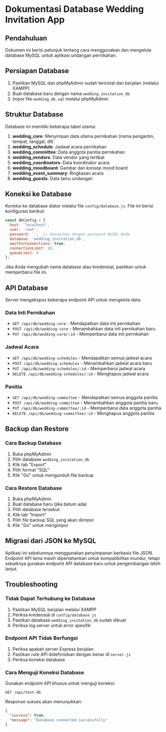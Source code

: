 # Dokumentasi Database Wedding Invitation App

## Pendahuluan

Dokumen ini berisi petunjuk tentang cara menggunakan dan mengelola database MySQL untuk aplikasi undangan pernikahan.

## Persiapan Database

1. Pastikan MySQL dan phpMyAdmin sudah terinstal dan berjalan (melalui XAMPP)
2. Buat database baru dengan nama `wedding_invitation_db`
3. Impor file `wedding_db.sql` melalui phpMyAdmin

## Struktur Database

Database ini memiliki beberapa tabel utama:

1. **wedding_core**: Menyimpan data utama pernikahan (nama pengantin, tempat, tanggal, dll)
2. **wedding_schedule**: Jadwal acara pernikahan
3. **wedding_committee**: Data anggota panitia pernikahan
4. **wedding_vendors**: Data vendor yang terlibat
5. **wedding_coordinators**: Data koordinator acara
6. **wedding_moodboard**: Gambar dan konsep mood board
7. **wedding_event_summary**: Ringkasan acara
8. **wedding_guests**: Data tamu undangan

## Koneksi ke Database

Koneksi ke database diatur melalui file `config/database.js`. File ini berisi konfigurasi berikut:

```javascript
const dbConfig = {
  host: 'localhost',
  user: 'root',
  password: '',  // Sesuaikan dengan password MySQL Anda
  database: 'wedding_invitation_db',
  waitForConnections: true,
  connectionLimit: 10,
  queueLimit: 0
};
```

Jika Anda mengubah nama database atau kredensial, pastikan untuk memperbarui file ini.

## API Database

Server mengekspos beberapa endpoint API untuk mengelola data:

### Data Inti Pernikahan
- `GET /api/db/wedding-core` - Mendapatkan data inti pernikahan
- `POST /api/db/wedding-core` - Menambahkan data inti pernikahan baru
- `PUT /api/db/wedding-core/:id` - Memperbarui data inti pernikahan

### Jadwal Acara
- `GET /api/db/wedding-schedules` - Mendapatkan semua jadwal acara
- `POST /api/db/wedding-schedules` - Menambahkan jadwal acara baru
- `PUT /api/db/wedding-schedules/:id` - Memperbarui jadwal acara
- `DELETE /api/db/wedding-schedules/:id` - Menghapus jadwal acara

### Panitia
- `GET /api/db/wedding-committee` - Mendapatkan semua anggota panitia
- `POST /api/db/wedding-committee` - Menambahkan anggota panitia baru
- `PUT /api/db/wedding-committee/:id` - Memperbarui data anggota panitia
- `DELETE /api/db/wedding-committee/:id` - Menghapus anggota panitia

## Backup dan Restore

### Cara Backup Database
1. Buka phpMyAdmin
2. Pilih database `wedding_invitation_db`
3. Klik tab "Export"
4. Pilih format "SQL"
5. Klik "Go" untuk mengunduh file backup

### Cara Restore Database
1. Buka phpMyAdmin
2. Buat database baru (jika belum ada)
3. Pilih database tersebut
4. Klik tab "Import"
5. Pilih file backup SQL yang akan diimpor
6. Klik "Go" untuk mengimpor

## Migrasi dari JSON ke MySQL

Aplikasi ini sebelumnya menggunakan penyimpanan berbasis file JSON. Endpoint API lama masih dipertahankan untuk kompatibilitas mundur, tetapi sebaiknya gunakan endpoint API database baru untuk pengembangan lebih lanjut.

## Troubleshooting

### Tidak Dapat Terhubung ke Database
1. Pastikan MySQL berjalan melalui XAMPP
2. Periksa kredensial di `config/database.js`
3. Pastikan database `wedding_invitation_db` sudah dibuat
4. Periksa log server untuk error spesifik

### Endpoint API Tidak Berfungsi
1. Periksa apakah server Express berjalan
2. Pastikan rute API didefinisikan dengan benar di `server.js`
3. Periksa koneksi database

### Cara Menguji Koneksi Database
Gunakan endpoint API khusus untuk menguji koneksi:
```
GET /api/test-db
```

Response sukses akan menunjukkan:
```json
{
  "success": true,
  "message": "Database connected successfully"
}
``` 